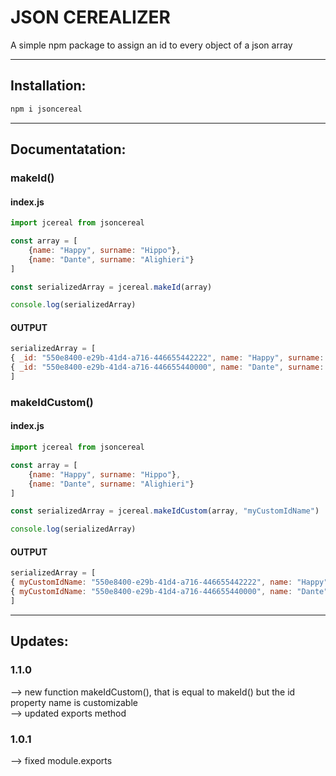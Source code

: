 # JSON CEREALIZER
A simple npm package to assign an id to every object of a json array
***
## Installation:
```bash
npm i jsoncereal
```
***
## Documentatation:

### makeId() 
#### index.js
```Javascript
import jcereal from jsoncereal

const array = [
    {name: "Happy", surname: "Hippo"},
    {name: "Dante", surname: "Alighieri"}
]

const serializedArray = jcereal.makeId(array)

console.log(serializedArray)
```
#### OUTPUT

```Javascript
serializedArray = [
{ _id: "550e8400-e29b-41d4-a716-446655442222", name: "Happy", surname: "Hippo"},
{ _id: "550e8400-e29b-41d4-a716-446655440000", name: "Dante", surname: "Alighieri"}
]
```

### makeIdCustom() 
#### index.js
```Javascript
import jcereal from jsoncereal

const array = [
    {name: "Happy", surname: "Hippo"},
    {name: "Dante", surname: "Alighieri"}
]

const serializedArray = jcereal.makeIdCustom(array, "myCustomIdName")

console.log(serializedArray)
```
#### OUTPUT

```Javascript
serializedArray = [
{ myCustomIdName: "550e8400-e29b-41d4-a716-446655442222", name: "Happy", surname: "Hippo"},
{ myCustomIdName: "550e8400-e29b-41d4-a716-446655440000", name: "Dante", surname: "Alighieri"}
]
```
***
## Updates:

### 1.1.0

--> new function makeIdCustom(), that is equal to makeId() but the id property name is customizable
<br/>
--> updated exports method

### 1.0.1

--> fixed module.exports
